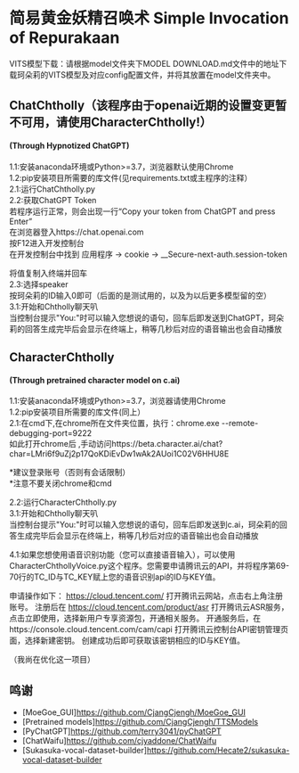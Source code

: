 # 简易黄金妖精召唤术 Simple Invocation of Repurakaan

VITS模型下载：请根据model文件夹下MODEL DOWNLOAD.md文件中的地址下载珂朵莉的VITS模型及对应config配置文件，并将其放置在model文件夹中。

## ChatChtholly（该程序由于openai近期的设置变更暂不可用，请使用CharacterChtholly!）
#### (Through Hypnotized ChatGPT)
1.1:安装anaconda环境或Python>=3.7，浏览器默认使用Chrome  
1.2:pip安装项目所需要的库文件(见requirements.txt或主程序的注释）  
2.1:运行ChatChtholly.py  
2.2:获取ChatGPT Token  
若程序运行正常，则会出现一行“Copy your token from ChatGPT and press Enter”  
在浏览器登入https://chat.openai.com  
按F12进入开发控制台  
在开发控制台中找到 应用程序 -> cookie -> __Secure-next-auth.session-token

将值复制入终端并回车  
2.3:选择speaker  
按珂朵莉的ID输入0即可（后面的是测试用的，以及为以后更多模型留的空）  
3.1:开始和Chtholly聊天叭  
当控制台提示"You:"时可以输入您想说的语句，回车后即发送到ChatGPT，珂朵莉的回答生成完毕后会显示在终端上，稍等几秒后对应的语音输出也会自动播放  
 
## CharacterChtholly
#### (Through pretrained character model on c.ai)
1.1:安装anaconda环境或Python>=3.7，浏览器请使用Chrome  
1.2:pip安装项目所需要的库文件(同上）  
2.1:在cmd下,在chrome所在文件夹位置，执行：chrome.exe --remote-debugging-port=9222  
如此打开chrome后 ,手动访问https://beta.character.ai/chat?char=LMri6f9uZj2p17QoKDiEvDw1wAk2AUoi1C02V6HHU8E

*建议登录账号（否则有会话限制）  
*注意不要关闭chrome和cmd  

2.2:运行CharacterChtholly.py  
3.1:开始和Chtholly聊天叭  
当控制台提示"You:"时可以输入您想说的语句，回车后即发送到c.ai，珂朵莉的回答生成完毕后会显示在终端上，稍等几秒后对应的语音输出也会自动播放  

4.1:如果您想使用语音识别功能（您可以直接语音输入），可以使用CharacterChthollyVoice.py这个程序。您需要申请腾讯云的API，并将程序第69-70行的TC_ID与TC_KEY赋上您的语音识别api的ID与KEY值。

申请操作如下：
https://cloud.tencent.com/ 打开腾讯云网站，点击右上角注册账号。
注册后在 https://cloud.tencent.com/product/asr 打开腾讯云ASR服务，点击立即使用，选择新用户专享资源包，开通相关服务。
开通服务后，在https://console.cloud.tencent.com/cam/capi 打开腾讯云控制台API密钥管理页面，选择新建密钥。
创建成功后即可获取该密钥相应的ID与KEY值。

（我尚在优化这一项目）

## 鸣谢
- [MoeGoe_GUI]https://github.com/CjangCjengh/MoeGoe_GUI
- [Pretrained models]https://github.com/CjangCjengh/TTSModels
- [PyChatGPT]https://github.com/terry3041/pyChatGPT
- [ChatWaifu]https://github.com/cjyaddone/ChatWaifu
- [Sukasuka-vocal-dataset-builder]https://github.com/Hecate2/sukasuka-vocal-dataset-builder
